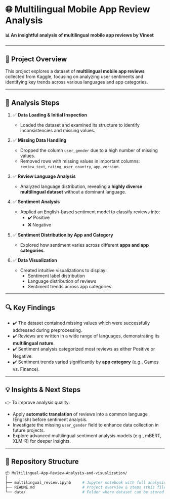 # 🌐 Multilingual Mobile App Review Analysis  
#### 📊 An insightful analysis of multilingual mobile app reviews by **Vineet**

---

## 🚀 Project Overview  
This project explores a dataset of **multilingual mobile app reviews** collected from Kaggle, focusing on analyzing user sentiments and identifying key trends across various languages and app categories.

---

## 🧱 Analysis Steps  

1. ✅ **Data Loading & Initial Inspection**  
   - Loaded the dataset and examined its structure to identify inconsistencies and missing values.

2. ✅ **Missing Data Handling**  
   - Dropped the column `user_gender` due to a high number of missing values.  
   - Removed rows with missing values in important columns:  
     `review_text`, `rating`, `user_country`, `app_version`.

3. ✅ **Review Language Analysis**  
   - Analyzed language distribution, revealing a **highly diverse multilingual dataset** without a dominant language.

4. ✅ **Sentiment Analysis**  
   - Applied an English-based sentiment model to classify reviews into:  
     - ✔️ Positive  
     - ❌ Negative

5. ✅ **Sentiment Distribution by App and Category**  
   - Explored how sentiment varies across different **apps and app categories**.

6. ✅ **Data Visualization**  
   - Created intuitive visualizations to display:  
     - Sentiment label distribution  
     - Language distribution of reviews  
     - Sentiment trends across app categories

---

## 🔍 Key Findings  

- ✔️ The dataset contained missing values which were successfully addressed during preprocessing.  
- ✔️ Reviews are written in a wide range of languages, demonstrating its **multilingual nature**.  
- ✔️ Sentiment analysis categorized most reviews as either Positive or Negative.  
- ✔️ Sentiment trends varied significantly by **app category** (e.g., Games vs. Finance).

---

## 💡 Insights & Next Steps  

👉 To improve analysis quality:  
- Apply **automatic translation** of reviews into a common language (English) before sentiment analysis.  
- Investigate the missing `user_gender` field to enhance data collection in future projects.  
- Explore advanced multilingual sentiment analysis models (e.g., mBERT, XLM-R) for deeper insights.

---

## 📁 Repository Structure  

```bash
📦 Multilingual-App-Review-Analysis-and-visualization/
│
├── multilingual_review.ipynb     # Jupyter notebook with full analysis pipeline
├── README.md                     # Project overview & steps (this file)
└── data/                         # Folder where dataset can be stored (optional)
